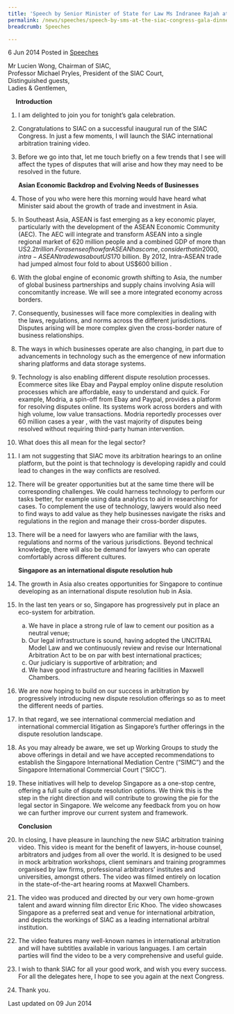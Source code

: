 ```yaml
---
title: 'Speech by Senior Minister of State for Law Ms Indranee Rajah at the SIAC Congress Gala Dinner 2014'
permalink: /news/speeches/speech-by-sms-at-the-siac-congress-gala-dinner-2014/
breadcrumb: Speeches

---
```



6 Jun 2014 Posted in [Speeches](/news/speeches)

Mr Lucien Wong, Chairman of SIAC,  
Professor Michael Pryles, President of the SIAC Court,  
Distinguished guests,  
Ladies & Gentlemen,  

<p style="margin-left: 18px; font-weight:bold">Introduction</p>

 1. I am delighted to join you for tonight’s gala celebration. 


 2. Congratulations to SIAC on a successful inaugural run of the SIAC Congress. In just a few moments, I will launch the SIAC international arbitration training video. 


 3. Before we go into that, let me touch briefly on a few trends that I see will affect the types of disputes that will arise and how they may need to be resolved in the future.

    **Asian Economic Backdrop and Evolving Needs of Businesses**

 4. Those of you who were here this morning would have heard what Minister said about the growth of trade and investment in Asia. 

 5. In Southeast Asia, ASEAN is fast emerging as a key economic player, particularly with the development of the ASEAN Economic Community (AEC). The AEC will integrate and transform ASEAN into a single regional market of 620 million people and a combined GDP of more than US$2.2 trillion. For a sense of how far ASEAN has come, consider that in 2000, intra-ASEAN trade was about US$170 billion. By 2012, Intra-ASEAN trade had jumped almost four fold to about US$600 billion . 


 6. With the global engine of economic growth shifting to Asia, the number of global business partnerships and supply chains involving Asia will concomitantly increase. We will see a more integrated economy across borders. 


 7. Consequently, businesses will face more complexities in dealing with the laws, regulations, and norms across the different jurisdictions. Disputes arising will be more complex given the cross-border nature of business relationships. 


 8. The ways in which businesses operate are also changing, in part due to advancements in technology such as the emergence of new information sharing platforms and data storage systems.  


 9. Technology is also enabling different dispute resolution processes. Ecommerce sites like Ebay and Paypal employ online dispute resolution processes which are affordable, easy to understand and quick. For example, Modria, a spin-off from Ebay and Paypal, provides a platform for resolving disputes online. Its systems work across borders and with high volume, low value transactions.  Modria reportedly processes over 60 million cases a year , with the vast majority of disputes being resolved without requiring third-party human intervention. 


10. What does this all mean for the legal sector? 


11. I am not suggesting that SIAC move its arbitration hearings to an online platform, but the point is that technology is developing rapidly and could lead to changes in the way conflicts are resolved.  


12. There will be greater opportunities but at the same time there will be corresponding challenges. We could harness technology to perform our tasks better, for example using data analytics to aid in researching for cases. To complement the use of technology, lawyers would also need to find ways to add value as they help businesses navigate the risks and regulations in the region and manage their cross-border disputes. 

13. There will be a need for lawyers who are familiar with the laws, regulations and norms of the various jurisdictions. Beyond technical knowledge, there will also be demand for lawyers who can operate comfortably across different cultures. 
    
    **Singapore as an international dispute resolution hub**

14. The growth in Asia also creates opportunities for Singapore to continue developing as an international dispute resolution hub in Asia.  


15. In the last ten years or so, Singapore has progressively put in place an eco-system for arbitration. 
    <ol style="list-style-type: lower-alpha">
    <li>We have in place a strong rule of law to cement our position as a neutral venue; </li>
    <li>Our legal infrastructure is sound, having adopted the UNCITRAL Model Law and we continuously review and revise our International     Arbitration Act to be on par with best international practices; </li>
    <li> Our judiciary is supportive of arbitration; and</li>
    <li>We have good infrastructure and hearing facilities in Maxwell Chambers.</li>
    </ol>




16. We are now hoping to build on our success in arbitration by progressively introducing new dispute resolution offerings so as to meet the different needs of parties.


17. In that regard, we see international commercial mediation and international commercial litigation as Singapore’s further offerings in the dispute resolution landscape. 


18. As you may already be aware, we set up Working Groups to study the above offerings in detail and we have accepted recommendations to establish the Singapore International Mediation Centre (“SIMC”) and the Singapore International Commercial Court (“SICC”). 


19. These initiatives will help to develop Singapore as a one-stop centre, offering a full suite of dispute resolution options. We think this is the step in the right direction and will contribute to growing the pie for the legal sector in Singapore. We welcome any feedback from you on how we can further improve our current system and framework. 
    
    **Conclusion**

20. In closing, I have pleasure in launching the new SIAC arbitration training video. This video is meant for the benefit of lawyers, in-house counsel, arbitrators and judges from all over the world. It is designed to be used in mock arbitration workshops, client seminars and training programmes organised by law firms, professional arbitrators’ institutes and universities, amongst others. The video was filmed entirely on location in the state-of-the-art hearing rooms at Maxwell Chambers.


21. The video was produced and directed by our very own home-grown talent and award winning film director Eric Khoo. The video showcases Singapore as a preferred seat and venue for international arbitration, and depicts the workings of SIAC as a leading international arbitral institution.

22. The video features many well-known names in international arbitration and will have subtitles available in various languages. I am certain parties will find the video to be a very comprehensive and useful guide. 


23. I wish to thank SIAC for all your good work, and wish you every success. For all the delegates here, I hope to see you again at the next Congress.


24. Thank you.

<p class="right-side-updated">Last updated on 09 Jun 2014</p>
